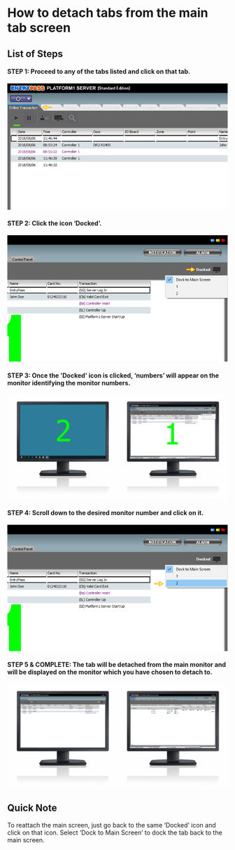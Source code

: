 # How to detach tabs from the main tab screen

## List of Steps

#### STEP 1: Proceed to any of the tabs listed and click on that tab.

![](../.gitbook/assets/untitled1%20%2813%29.png)



#### STEP 2: Click the icon ‘Docked’.

![](../.gitbook/assets/untitled4%20%288%29.png)



#### STEP 3: Once the 'Docked' icon is clicked, ‘numbers’ will appear on the monitor identifying the monitor numbers.

![](../.gitbook/assets/untitled5%20%2813%29.png)



#### STEP 4: Scroll down to the desired monitor number and click on it.

![](../.gitbook/assets/untitled6%20%2813%29.png)



#### STEP 5 & COMPLETE: The tab will be detached from the main monitor and will be displayed on the monitor which you have chosen to detach to.

![](../.gitbook/assets/untitled8%20%289%29.png)

## Quick Note

To reattach the main screen, just go back to the same ‘Docked’ icon and click on that icon. Select ‘Dock to Main Screen’ to dock the tab back to the main screen.

